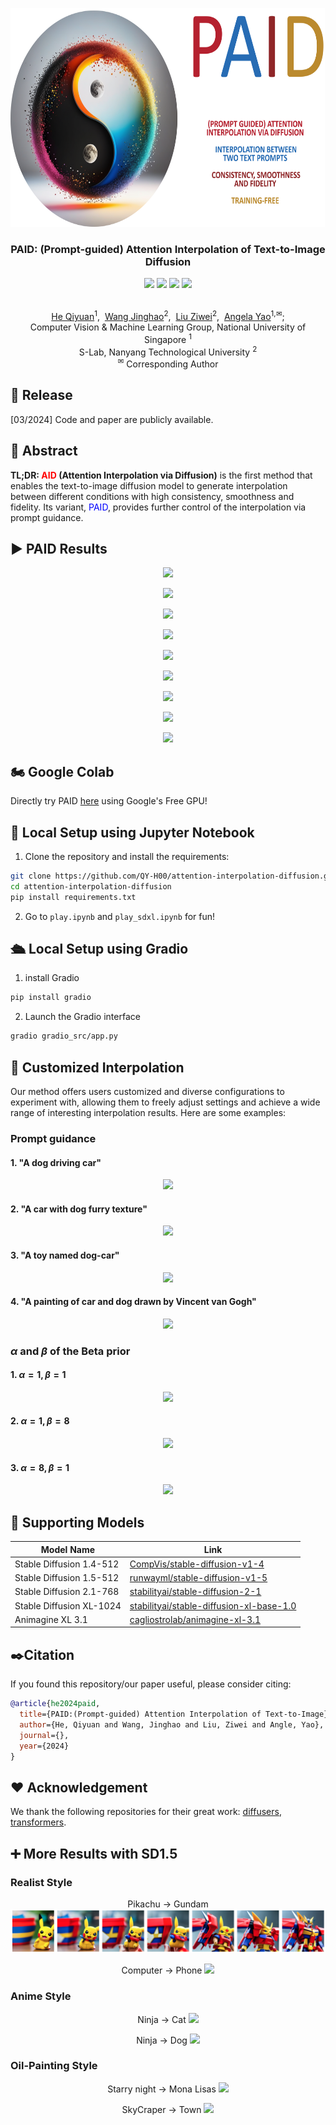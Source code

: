 <p align="center">
  <img src="asset/logo.png"  height=350>
</p>

### <div align="center">PAID: (Prompt-guided) Attention Interpolation of Text-to-Image Diffusion<div>

<div align="center">
<a><img herf=https://arxiv.org/abs/xxxx src=https://img.shields.io/badge/arXiv-b5212f.svg?logo=arxiv height=25px></a>
<a herf=https://huggingface.co/spaces/king159/PAID><img src=https://img.shields.io/badge/%F0%9F%A4%97%20Hugging%20Face%20Space-276cb4.svg height=25px></a>
<a herf=https://colab.research.google.com/drive/1zC-iOVu_raiFdUAD-TQ76GPKAuIj4hIt?usp=sharing><img src= https://img.shields.io/badge/Google%20Colab-8f2628.svg?logo=googlecolab height=25px></a>
<a herf=https://qy-h00.github.io/attention-interpolation-diffusion/><img src= https://img.shields.io/badge/GitHub%20Project%20Page-bb8a2e.svg?logo=github height=25px></a>
</div>

<p align="center">
  <br>
  <a href="https://qy-h00.github.io" target="_blank">He Qiyuan</a><sup>1</sup>,&nbsp;
  <a href="https://king159.github.io/" target="_blank">Wang Jinghao</a><sup>2</sup>,&nbsp;
  <a href="https://liuziwei7.github.io/" target="_blank">Liu Ziwei</a><sup>2</sup>,&nbsp;
  <a href="https://www.comp.nus.edu.sg/~ayao//" target="_blank">Angela Yao</a><sup>1,&#x2709</sup>;
  </sup></a>
  <br>
  <a herf=https://cvml.comp.nus.edu.sg>Computer Vision & Machine Learning Group, National University of Singapore</a> <sup>1</sup>
  <br>
  S-Lab, Nanyang Technological University <sup>2</sup>
  <br>
  <sup>&#x2709;</sup> Corresponding Author
</p>

## 📌 Release

[03/2024] Code and paper are publicly available.

## 📑 Abstract

<b>TL;DR: <font color="red">AID</font> (Attention Interpolation via Diffusion)</b> is the first method that enables the text-to-image diffusion model to generate interpolation between different conditions with high consistency, smoothness and fidelity. Its variant, <font color="blue">PAID</font>, provides further control of the interpolation via prompt guidance.

## ▶️ PAID Results

<p align="center">
<img src="sdxl_example/1.png">
</p>

<p align="center">
<img src="sdxl_example/2.png">
</p>

<p align="center">
<img src="sdxl_example/3.png">
</p>

<p align="center">
<img src="sdxl_example/4.png">
</p>

<p align="center">
<img src="sdxl_example/5.png">
</p>

<p align="center">
<img src="sdxl_example/6.png">
</p>

<p align="center">
<img src="sdxl_example/7.png">
</p>

<p align="center">
<img src="sdxl_example/8.png">
</p>

<p align="center">
<img src="sdxl_example/9.png">
</p>

## 🏍️ Google Colab

Directly try PAID [here](https://colab.research.google.com/drive/1zC-iOVu_raiFdUAD-TQ76GPKAuIj4hIt?usp=sharing) using Google's Free GPU!

## 🚗 Local Setup using Jupyter Notebook

1. Clone the repository and install the requirements:

``` bash
git clone https://github.com/QY-H00/attention-interpolation-diffusion.git
cd attention-interpolation-diffusion
pip install requirements.txt
```

2. Go to `play.ipynb` and `play_sdxl.ipynb` for fun!

## 🛳️ Local Setup using Gradio

1. install Gradio

``` bash
pip install gradio
```

2. Launch the Gradio interface

``` bash
gradio gradio_src/app.py
```

## 🎲 Customized Interpolation

Our method offers users customized and diverse configurations to experiment with, allowing them to freely adjust settings and achieve a wide range of interesting interpolation results. Here are some examples:

### Prompt guidance

#### 1. "A dog driving car"

<p align="center">
<img src="example/dog_car_1.png">
</p>

#### 2. "A car with dog furry texture"

<p align="center">
<img src="example/dog_car_2.png">
</p>

#### 3. "A toy named dog-car"

<p align="center">
<img src="example/dog_car_3.png">
</p>

#### 4. "A painting of car and dog drawn by Vincent van Gogh"

<p align="center">
<img src="example/dog_car_4.png">
</p>

### $\alpha$ and $\beta$ of the Beta prior

#### 1. $\alpha=1, \beta=1$

<p align="center">
<img src="example/shark_fox_1.png">
</p>

#### 2. $\alpha=1, \beta=8$

<p align="center">
<img src="example/shark_fox_2.png">
</p>

#### 3. $\alpha=8, \beta=1$

<p align="center">
<img src="example/shark_fox_3.png">
</p>

## 📝 Supporting Models

| Model Name            |  Link                                             |
|-----------------------|-------------------------------------------------------------|
| Stable Diffusion 1.4-512  | [CompVis/stable-diffusion-v1-4](https://huggingface.co/CompVis/stable-diffusion-v1-4)   |
| Stable Diffusion 1.5-512  | [runwayml/stable-diffusion-v1-5](https://huggingface.co/runwayml/stable-diffusion-v1-5) |
| Stable Diffusion 2.1-768  | [stabilityai/stable-diffusion-2-1](https://huggingface.co/stabilityai/stable-diffusion-2-1) |
| Stable Diffusion XL-1024   | [stabilityai/stable-diffusion-xl-base-1.0](https://huggingface.co/stabilityai/stable-diffusion-xl-base-1.0) |
|Animagine XL 3.1 |   [cagliostrolab/animagine-xl-3.1](https://huggingface.co/cagliostrolab/animagine-xl-3.1)|

## ✒️Citation

If you found this repository/our paper useful, please consider citing:

``` bibtex
@article{he2024paid,
  title={PAID:(Prompt-guided) Attention Interpolation of Text-to-Image},
  author={He, Qiyuan and Wang, Jinghao and Liu, Ziwei and Angle, Yao},
  journal={},
  year={2024}
}
```

## ❤️ Acknowledgement

We thank the following repositories for their great work: [diffusers](https://github.com/huggingface/diffusers), [transformers](https://github.com/huggingface/transformers).

## ➕️ More Results with SD1.5

### Realist Style

<p align="center">
Pikachu -> Gundam
<img src="example/pikachu_gundam.png">
</p>

<p align="center">
Computer -> Phone
<img src="example/computer_phone.png">
</p>

### Anime Style

<p align="center">
Ninja -> Cat
<img src="example/ninja_cat.png">
</p>

<p align="center">
Ninja -> Dog
<img src="example/ninja_dog.png">
</p>

### Oil-Painting Style

<p align="center">
Starry night -> Mona Lisas
<img src="example/starry_mona.png">
</p>

<p align="center">
SkyCraper -> Town
<img src="example/skycraper_town.png">
</p>